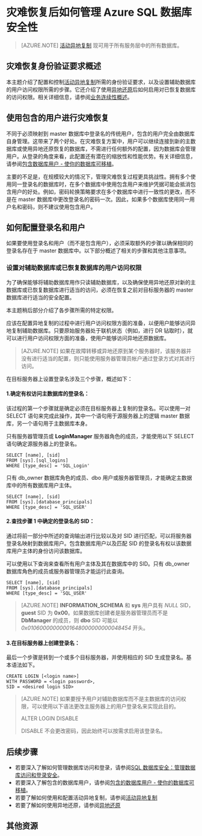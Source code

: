 <properties
	pageTitle="如何在将数据库还原到新的服务器或将数据库故障转移到辅助数据库副本后进行安全管理 | Azure"
	description="本主题介绍在数据库还原或故障转移后进行安全管理时的安全注意事项。"
	services="sql-database"
	documentationCenter="na"
	authors="CarlRabeler"
	manager="jhubbard"
	editor="monicar" />  



<tags
	ms.service="sql-database"
	ms.devlang="na"
	ms.topic="article"
	ms.tgt_pltfrm="na"
	ms.workload="data-management"
	ms.date="10/13/2016"
	wacn.date="12/26/2016"
	ms.author="carlrab" />

# 灾难恢复后如何管理 Azure SQL 数据库安全性

>[AZURE.NOTE] [活动异地复制](/documentation/articles/sql-database-geo-replication-overview/) 现可用于所有服务层中的所有数据库。

## 灾难恢复身份验证要求概述

本主题介绍了配置和控制[活动异地复制](/documentation/articles/sql-database-geo-replication-overview/)所需的身份验证要求，以及设置辅助数据库的用户访问权限所需的步骤。它还介绍了使用[异地还原](/documentation/articles/sql-database-recovery-using-backups/#geo-restore)后如何启用对已恢复数据库的访问权限。相关详细信息，请参阅[业务连续性概述](/documentation/articles/sql-database-business-continuity/)。

## 使用包含的用户进行灾难恢复

不同于必须映射到 master 数据库中登录名的传统用户，包含的用户完全由数据库自身管理。这带来了两个好处。在灾难恢复方案中，用户可以继续连接到新的主数据库或使用异地还原恢复的数据库，不需进行任何额外的配置，因为数据库会管理用户。从登录的角度来看，此配置还有潜在的缩放性和性能优势。有关详细信息，请参阅[包含数据库用户 - 使你的数据库可移植](https://msdn.microsoft.com/zh-cn/library/ff929188.aspx)。

主要的不足是，在规模较大的情况下，管理灾难恢复过程更具挑战性。拥有多个使用同一登录名的数据库时，在多个数据库中使用包含用户来维护凭据可能会抵消包含用户的好处。例如，密码轮换策略要求在多个数据库中进行一致性的更改，而不是在 master 数据库中更改登录名的密码一次。因此，如果多个数据库使用同一用户名和密码，则不建议使用包含用户。

## 如何配置登录名和用户

如果要使用登录名和用户（而不是包含用户），必须采取额外的步骤以确保相同的登录名存在于 master 数据库中。以下部分概述了相关的步骤和其他注意事项。

### 设置对辅助数据库或已恢复数据库的用户访问权限

为了确保能够将辅助数据库用作只读辅助数据库，以及确保使用异地还原对新的主数据库或已恢复数据库进行适当的访问，必须在恢复之前对目标服务器的 master 数据库进行适当的安全配置。

本主题稍后部分介绍了各步骤所需的特定权限。

应该在配置异地复制的过程中进行用户访问权限方面的准备，以便用户能够访问异地复制辅助数据库。只要原始服务器处于联机状态（例如，进行 DR 钻取时），就可以进行用户访问权限方面的准备，使用户能够访问异地还原数据库。

>[AZURE.NOTE] 如果在故障转移或异地还原到某个服务器时，该服务器并没有进行适当的配置，则只能使用服务器管理员帐户通过登录方式对其进行访问。

在目标服务器上设置登录名涉及三个步骤，概述如下：

#### 1\.确定有权访问主数据库的登录名：
该过程的第一个步骤就是确定必须在目标服务器上复制的登录名。可以使用一对 SELECT 语句来完成此操作，其中一个语句用于源服务器上的逻辑 master 数据库，另一个语句用于主数据库本身。

只有服务器管理员或 **LoginManager** 服务器角色的成员，才能使用以下 SELECT 语句确定源服务器上的登录名。

	SELECT [name], [sid] 
	FROM [sys].[sql_logins] 
	WHERE [type_desc] = 'SQL_Login'

只有 db\_owner 数据库角色的成员、dbo 用户或服务器管理员，才能确定主数据库中的所有数据库用户主体。

	SELECT [name], [sid]
	FROM [sys].[database_principals]
	WHERE [type_desc] = 'SQL_USER'

#### 2\.查找步骤 1 中确定的登录名的 SID：
通过将前一部分中所述的查询输出进行比较以及对 SID 进行匹配，可以将服务器登录名映射到数据库用户。包含数据库用户以及匹配 SID 的登录名有权以该数据库用户主体的身份访问该数据库。

可以使用以下查询来查看所有用户主体及其在数据库中的 SID。只有 db\_owner 数据库角色的成员或服务器管理员才能运行此查询。

	SELECT [name], [sid]
	FROM [sys].[database_principals]
	WHERE [type_desc] = 'SQL_USER'

>[AZURE.NOTE] **INFORMATION\_SCHEMA** 和 **sys** 用户具有 *NULL* SID，**guest** SID 为 **0x00**。如果数据库创建者是服务器管理员而不是 **DbManager** 的成员，则 **dbo** SID 可能以 *0x01060000000001648000000000048454* 开头。

#### 3\.在目标服务器上创建登录名：
最后一个步骤是转到一个或多个目标服务器，并使用相应的 SID 生成登录名。基本语法如下。

	CREATE LOGIN [<login name>]
	WITH PASSWORD = <login password>,
	SID = <desired login SID>

>[AZURE.NOTE] 如果要授予用户对辅助数据库而不是主数据库的访问权限，可以使用以下语法更改主服务器上的用户登录名来实现此目的。
>
>ALTER LOGIN <login name> DISABLE
>
>DISABLE 不会更改密码，因此始终可以按需求启用该登录名。

## 后续步骤

- 若要深入了解如何管理数据库访问和登录，请参阅[SQL 数据库安全：管理数据库访问和登录安全](/documentation/articles/sql-database-manage-logins/)。
- 若要深入了解包含的数据库用户，请参阅[包含的数据库用户 - 使你的数据库可移植](https://msdn.microsoft.com/zh-cn/library/ff929188.aspx)。
- 若要了解如何使用和配置活动异地复制，请参阅[活动异地复制](/documentation/articles/sql-database-geo-replication-overview/)
- 若要了解如何使用异地还原，请参阅[异地还原](/documentation/articles/sql-database-recovery-using-backups/#geo-restore)

## 其他资源

<!---HONumber=Mooncake_Quality_Review_1215_2016-->